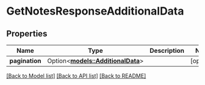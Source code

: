 # GetNotesResponseAdditionalData

## Properties

Name | Type | Description | Notes
------------ | ------------- | ------------- | -------------
**pagination** | Option<[**models::AdditionalData**](AdditionalData.md)> |  | [optional]

[[Back to Model list]](../README.md#documentation-for-models) [[Back to API list]](../README.md#documentation-for-api-endpoints) [[Back to README]](../README.md)


